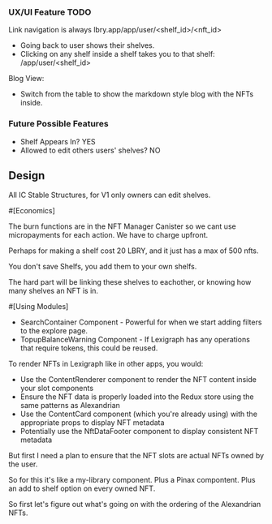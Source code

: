 ### UX/UI Feature TODO

Link navigation is always lbry.app/app/user/<shelf_id>/<nft_id>
  - Going back to user shows their shelves.
  - Clicking on any shelf inside a shelf takes you to that shelf: /app/user/<shelf_id>

Blog View:
  - Switch from the table to show the markdown style blog with the NFTs inside.


### Future Possible Features

- Shelf Appears In? YES
- Allowed to edit others users' shelves? NO

## Design

All IC Stable Structures, for V1 only owners can edit shelves.

#[Economics]

The burn functions are in the NFT Manager Canister so we cant use micropayments for each action. We have to charge upfront.

Perhaps for making a shelf cost 20 LBRY, and it just has a max of 500 nfts.

You don't save Shelfs, you add them to your own shelfs.

The hard part will be linking these shelves to eachother, or knowing how many shelves an NFT is in.










#[Using Modules] 

- SearchContainer Component - Powerful for when we start adding filters to the explore page.
- TopupBalanceWarning Component - If Lexigraph has any operations that require tokens, this could be reused.






To render NFTs in Lexigraph like in other apps, you would:
- Use the ContentRenderer component to render the NFT content inside your slot components
- Ensure the NFT data is properly loaded into the Redux store using the same patterns as Alexandrian
- Use the ContentCard component (which you're already using) with the appropriate props to display NFT metadata
- Potentially use the NftDataFooter component to display consistent NFT metadata

But first I need a plan to ensure that the NFT slots are actual NFTs owned by the user.

So for this it's like a my-library component. Plus a Pinax compontent. Plus an add to shelf option on every owned NFT.

So first let's figure out what's going on with the ordering of the Alexandrian NFTs.